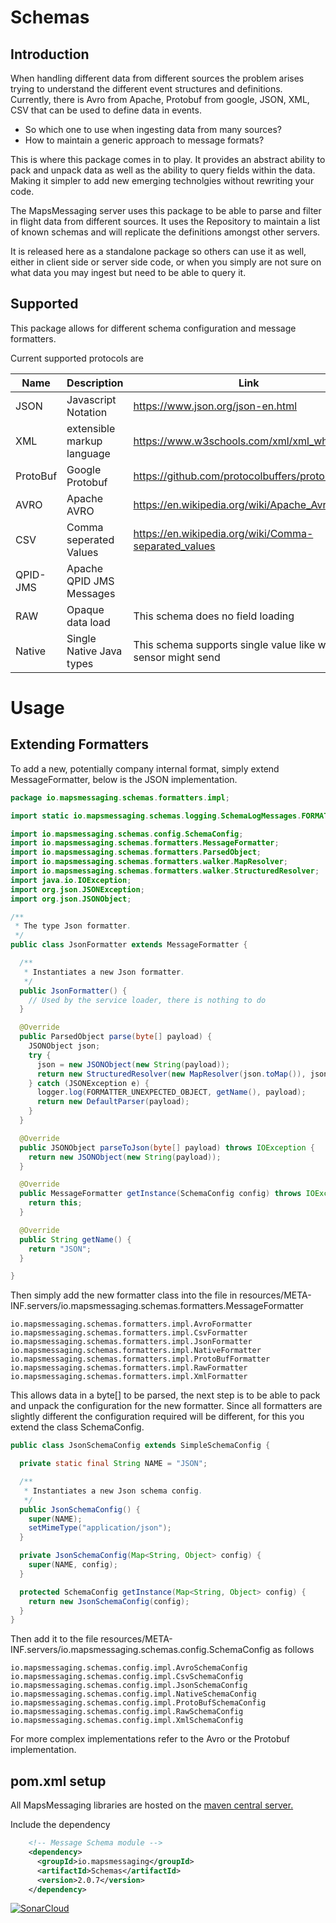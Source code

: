 # Schemas

## Introduction

When handling different data from different sources the problem arises trying to understand the different event structures and definitions.
Currently, there is Avro from Apache, Protobuf from google, JSON, XML, CSV that can be used to define data in events.

* So which one to use when ingesting data from many sources?
* How to maintain a generic approach to message formats?

This is where this package comes in to play. It provides an abstract ability to pack and unpack data as well as the ability to query fields within the data. Making it simpler to
add new emerging technolgies without rewriting your code.

The MapsMessaging server uses this package to be able to parse and filter in flight data from different sources. It uses the Repository to maintain a list of known schemas and will
replicate the definitions amongst other servers.

It is released here as a standalone package so others can use it as well, either in client side or server side code, or when you simply are not sure on what data you may ingest but
need to be able to query it.

## Supported

This package allows for different schema configuration and message formatters.

Current supported protocols are

| Name     | Description                | Link                                                            |
|----------|----------------------------|-----------------------------------------------------------------|
| JSON     | Javascript Notation        | https://www.json.org/json-en.html                               |
| XML      | extensible markup language | https://www.w3schools.com/xml/xml_whatis.asp                    |
| ProtoBuf | Google Protobuf            | https://github.com/protocolbuffers/protobuf                     |
| AVRO     | Apache AVRO                | https://en.wikipedia.org/wiki/Apache_Avro                       |
| CSV      | Comma seperated Values     | https://en.wikipedia.org/wiki/Comma-separated_values            |
| QPID-JMS | Apache QPID JMS Messages   |                                                                 |
| RAW      | Opaque data load           | This schema does no field loading                               |
| Native   | Single Native Java types   | This schema supports single value like what a sensor might send |

# Usage

## Extending Formatters

To add a new, potentially company internal format, simply extend MessageFormatter, below is the JSON implementation.

```java
package io.mapsmessaging.schemas.formatters.impl;

import static io.mapsmessaging.schemas.logging.SchemaLogMessages.FORMATTER_UNEXPECTED_OBJECT;

import io.mapsmessaging.schemas.config.SchemaConfig;
import io.mapsmessaging.schemas.formatters.MessageFormatter;
import io.mapsmessaging.schemas.formatters.ParsedObject;
import io.mapsmessaging.schemas.formatters.walker.MapResolver;
import io.mapsmessaging.schemas.formatters.walker.StructuredResolver;
import java.io.IOException;
import org.json.JSONException;
import org.json.JSONObject;

/**
 * The type Json formatter.
 */
public class JsonFormatter extends MessageFormatter {

  /**
   * Instantiates a new Json formatter.
   */
  public JsonFormatter() {
    // Used by the service loader, there is nothing to do
  }

  @Override
  public ParsedObject parse(byte[] payload) {
    JSONObject json;
    try {
      json = new JSONObject(new String(payload));
      return new StructuredResolver(new MapResolver(json.toMap()), json);
    } catch (JSONException e) {
      logger.log(FORMATTER_UNEXPECTED_OBJECT, getName(), payload);
      return new DefaultParser(payload);
    }
  }

  @Override
  public JSONObject parseToJson(byte[] payload) throws IOException {
    return new JSONObject(new String(payload));
  }

  @Override
  public MessageFormatter getInstance(SchemaConfig config) throws IOException {
    return this;
  }

  @Override
  public String getName() {
    return "JSON";
  }

}

```

Then simply add the new formatter class into the file in resources/META-INF.servers/io.mapsmessaging.schemas.formatters.MessageFormatter

```text
io.mapsmessaging.schemas.formatters.impl.AvroFormatter
io.mapsmessaging.schemas.formatters.impl.CsvFormatter
io.mapsmessaging.schemas.formatters.impl.JsonFormatter
io.mapsmessaging.schemas.formatters.impl.NativeFormatter
io.mapsmessaging.schemas.formatters.impl.ProtoBufFormatter
io.mapsmessaging.schemas.formatters.impl.RawFormatter
io.mapsmessaging.schemas.formatters.impl.XmlFormatter

```

This allows data in a byte[] to be parsed, the next step is to be able to pack and unpack the configuration for the new formatter.
Since all formatters are slightly different the configuration required will be different, for this you extend the class SchemaConfig.

```java
public class JsonSchemaConfig extends SimpleSchemaConfig {

  private static final String NAME = "JSON";

  /**
   * Instantiates a new Json schema config.
   */
  public JsonSchemaConfig() {
    super(NAME);
    setMimeType("application/json");
  }

  private JsonSchemaConfig(Map<String, Object> config) {
    super(NAME, config);
  }

  protected SchemaConfig getInstance(Map<String, Object> config) {
    return new JsonSchemaConfig(config);
  }
}
```

Then add it to the file resources/META-INF.servers/io.mapsmessaging.schemas.config.SchemaConfig as follows

```text
io.mapsmessaging.schemas.config.impl.AvroSchemaConfig
io.mapsmessaging.schemas.config.impl.CsvSchemaConfig
io.mapsmessaging.schemas.config.impl.JsonSchemaConfig
io.mapsmessaging.schemas.config.impl.NativeSchemaConfig
io.mapsmessaging.schemas.config.impl.ProtoBufSchemaConfig
io.mapsmessaging.schemas.config.impl.RawSchemaConfig
io.mapsmessaging.schemas.config.impl.XmlSchemaConfig
```

For more complex implementations refer to the Avro or the Protobuf implementation.

## pom.xml setup

All MapsMessaging libraries are hosted on the [maven central server.](https://central.sonatype.com/search?smo=true&q=mapsmessaging)

Include the dependency

``` xml
    <!-- Message Schema module -->
    <dependency>
      <groupId>io.mapsmessaging</groupId>
      <artifactId>Schemas</artifactId>
      <version>2.0.7</version>
    </dependency>
```    

[![SonarCloud](https://sonarcloud.io/images/project_badges/sonarcloud-white.svg)](https://sonarcloud.io/summary/new_code?id=Schemas)